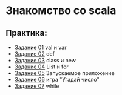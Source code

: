 # Знакомство со scala

## Практика:
- [Задание 01](src/main/scala/fintech/practice01/exercise01.sc) val и var
- [Задание 02](src/main/scala/fintech/practice01/exercise02.sc) def
- [Задание 03](src/main/scala/fintech/practice01/exercise03.sc) class и new
- [Задание 04](src/main/scala/fintech/practice01/exercise04.sc) List и for
- [Задание 05](src/main/scala/fintech/practice01/exercise05.sc) Запускаемое приложение
- [Задание 06](src/main/scala/fintech/practice01/exercise06.sc) игра "Угадай число"
- [Задание 07](src/main/scala/fintech/practice01/exercise07.sc) while
